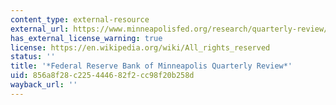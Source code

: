 ```yaml
---
content_type: external-resource
external_url: https://www.minneapolisfed.org/research/quarterly-review/taxing-capital-income-a-bad-idea
has_external_license_warning: true
license: https://en.wikipedia.org/wiki/All_rights_reserved
status: ''
title: '*Federal Reserve Bank of Minneapolis Quarterly Review*'
uid: 856a8f28-c225-4446-82f2-cc98f20b258d
wayback_url: ''
---
```


